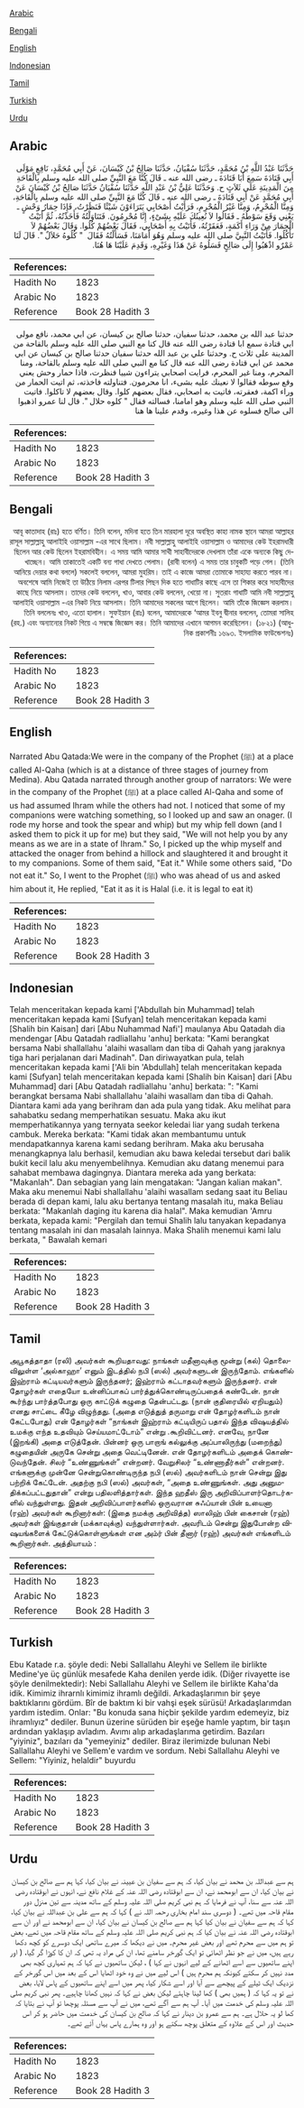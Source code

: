 [Arabic](#arabic)

[Bengali](#bengali)

[English](#english)

[Indonesian](#indonesian)

[Tamil](#tamil)

[Turkish](#turkish)

[Urdu](#urdu)

## Arabic


<div dir="rtl" lang="ar" style={{fontSize:'larger',backgroundColor:'#f8f9fa',padding:20}}>
حَدَّثَنَا عَبْدُ اللَّهِ بْنُ مُحَمَّدٍ، حَدَّثَنَا سُفْيَانُ، حَدَّثَنَا صَالِحُ بْنُ كَيْسَانَ، عَنْ أَبِي مُحَمَّدٍ، نَافِعٍ مَوْلَى أَبِي قَتَادَةَ سَمِعَ أَبَا قَتَادَةَ ـ رضى الله عنه ـ قَالَ كُنَّا مَعَ النَّبِيِّ صلى الله عليه وسلم بِالْقَاحَةِ مِنَ الْمَدِينَةِ عَلَى ثَلاَثٍ ح‏.‏ وَحَدَّثَنَا عَلِيُّ بْنُ عَبْدِ اللَّهِ حَدَّثَنَا سُفْيَانُ حَدَّثَنَا صَالِحُ بْنُ كَيْسَانَ عَنْ أَبِي مُحَمَّدٍ عَنْ أَبِي قَتَادَةَ ـ رضى الله عنه ـ قَالَ كُنَّا مَعَ النَّبِيِّ صلى الله عليه وسلم بِالْقَاحَةِ، وَمِنَّا الْمُحْرِمُ، وَمِنَّا غَيْرُ الْمُحْرِمِ، فَرَأَيْتُ أَصْحَابِي يَتَرَاءَوْنَ شَيْئًا فَنَظَرْتُ، فَإِذَا حِمَارُ وَحْشٍ ـ يَعْنِي وَقَعَ سَوْطُهُ ـ فَقَالُوا لاَ نُعِينُكَ عَلَيْهِ بِشَىْءٍ، إِنَّا مُحْرِمُونَ‏.‏ فَتَنَاوَلْتُهُ فَأَخَذْتُهُ، ثُمَّ أَتَيْتُ الْحِمَارَ مِنْ وَرَاءِ أَكَمَةٍ، فَعَقَرْتُهُ، فَأَتَيْتُ بِهِ أَصْحَابِي، فَقَالَ بَعْضُهُمْ كُلُوا‏.‏ وَقَالَ بَعْضُهُمْ لاَ تَأْكُلُوا‏.‏ فَأَتَيْتُ النَّبِيَّ صلى الله عليه وسلم وَهُوَ أَمَامَنَا، فَسَأَلْتُهُ فَقَالَ ‏ "‏ كُلُوهُ حَلاَلٌ ‏"‏‏.‏ قَالَ لَنَا عَمْرٌو اذْهَبُوا إِلَى صَالِحٍ فَسَلُوهُ عَنْ هَذَا وَغَيْرِهِ، وَقَدِمَ عَلَيْنَا هَا هُنَا‏.‏
</div>
<div style={{backgroundColor:'#f8f9fa',padding:20, marginBottom: 10}}><table> <thead> <tr> <th>References:</th> <th></th> </tr> </thead> <tbody><tr><td>Hadith No</td><td>1823</td></tr><tr><td>Arabic No</td><td>1823</td></tr><tr><td>Reference</td><td>Book 28 Hadith 3</td></tr></tbody></table></div>


<div dir="rtl" lang="ar" style={{fontSize:'larger',backgroundColor:'#f8f9fa',padding:20}}>
حدثنا عبد الله بن محمد، حدثنا سفيان، حدثنا صالح بن كيسان، عن ابي محمد، نافع مولى ابي قتادة سمع ابا قتادة رضى الله عنه قال كنا مع النبي صلى الله عليه وسلم بالقاحة من المدينة على ثلاث ح. وحدثنا علي بن عبد الله حدثنا سفيان حدثنا صالح بن كيسان عن ابي محمد عن ابي قتادة رضى الله عنه قال كنا مع النبي صلى الله عليه وسلم بالقاحة، ومنا المحرم، ومنا غير المحرم، فرايت اصحابي يتراءون شييا فنظرت، فاذا حمار وحش يعني وقع سوطه فقالوا لا نعينك عليه بشىء، انا محرمون. فتناولته فاخذته، ثم اتيت الحمار من وراء اكمة، فعقرته، فاتيت به اصحابي، فقال بعضهم كلوا. وقال بعضهم لا تاكلوا. فاتيت النبي صلى الله عليه وسلم وهو امامنا، فسالته فقال " كلوه حلال ". قال لنا عمرو اذهبوا الى صالح فسلوه عن هذا وغيره، وقدم علينا ها هنا
</div>
<div style={{backgroundColor:'#f8f9fa',padding:20, marginBottom: 10}}><table> <thead> <tr> <th>References:</th> <th></th> </tr> </thead> <tbody><tr><td>Hadith No</td><td>1823</td></tr><tr><td>Arabic No</td><td>1823</td></tr><tr><td>Reference</td><td>Book 28 Hadith 3</td></tr></tbody></table></div>

## Bengali


<div dir="rtl" lang="bn" style={{fontSize:'larger',backgroundColor:'#f8f9fa',padding:20}}>
আবূ কাতাদাহ (রাঃ) হতে বর্ণিত। তিনি বলেন, মদিনা হতে তিন মারহালা দূরে অবস্থিত কাহা নামক স্থানে আমরা আল্লাহর রাসূল সাল্লাল্লাহু আলাইহি ওয়াসাল্লাম -এর সাথে ছিলাম। নবী সাল্লাল্লাহু আলাইহি ওয়াসাল্লাম ও আমাদের কেউ ইহরামধারী ছিলেন আর কেউ ছিলেন ইহরামবিহীন। এ সময় আমি আমার সাথী সাহাবীদেরকে দেখলাম তাঁরা একে অন্যকে কিছু দেখাচ্ছেন। আমি তাকাতেই একটি বন্য গাধা দেখতে পেলাম। (রাবী বলেন) এ সময় তার চাবুকটি পড়ে গেল। (তিনি আনিয়ে দেয়ার কথা বললে) সকলেই বললেন, আমরা মুহরিম। তাই এ কাজে আমরা তোমাকে সাহায্য করতে পারব না। অবশেষে আমি নিজেই তা উঠিয়ে নিলাম এরপর টিলার পিছন দিক হতে গাধাটির কাছে এসে তা শিকার করে সাহাবীদের কাছে নিয়ে আসলাম। তাদের কেউ বললেন, খাও, আবার কেউ বললেন, খেয়ো না। সুতরাং গাধাটি আমি নবী সাল্লাল্লাহু আলাইহি ওয়াসাল্লাম -এর নিকট নিয়ে আসলাম। তিনি আমাদের সকলের আগে ছিলেন। আমি তাঁকে জিজ্ঞেস করলাম। তিনি বললেনঃ খাও, এতো হালাল। সুফইয়ান (রাঃ) বলেন, আমাদেরকে ‘আমর ইবনু দ্বীনার বললেন, তোমরা সালিহ (রহ.) এবং অন্যান্যের নিকট গিয়ে এ সম্বন্ধে জিজ্ঞেস কর। তিনি আমাদের এখানে আগমন করেছিলেন। (১৮২১) (আধুনিক প্রকাশনীঃ ১৬৯৩. ইসলামিক ফাউন্ডেশনঃ)
</div>
<div style={{backgroundColor:'#f8f9fa',padding:20, marginBottom: 10}}><table> <thead> <tr> <th>References:</th> <th></th> </tr> </thead> <tbody><tr><td>Hadith No</td><td>1823</td></tr><tr><td>Arabic No</td><td>1823</td></tr><tr><td>Reference</td><td>Book 28 Hadith 3</td></tr></tbody></table></div>

## English


<div dir="ltr" lang="en" style={{fontSize:'larger',backgroundColor:'#f8f9fa',padding:20}}>
Narrated Abu Qatada:We were in the company of the Prophet (ﷺ) at a place called Al-Qaha (which is at a distance of three stages of journey from Medina). Abu Qatada narrated through another group of narrators: We were in the company of the Prophet (ﷺ) at a place called Al-Qaha and some of us had assumed Ihram while the others had not. I noticed that some of my companions were watching something, so I looked up and saw an onager. (I rode my horse and took the spear and whip) but my whip fell down (and I asked them to pick it up for me) but they said, "We will not help you by any means as we are in a state of Ihram." So, I picked up the whip myself and attacked the onager from behind a hillock and slaughtered it and brought it to my companions. Some of them said, "Eat it." While some others said, "Do not eat it." So, I went to the Prophet (ﷺ) who was ahead of us and asked him about it, He replied, "Eat it as it is Halal (i.e. it is legal to eat it)
</div>
<div style={{backgroundColor:'#f8f9fa',padding:20, marginBottom: 10}}><table> <thead> <tr> <th>References:</th> <th></th> </tr> </thead> <tbody><tr><td>Hadith No</td><td>1823</td></tr><tr><td>Arabic No</td><td>1823</td></tr><tr><td>Reference</td><td>Book 28 Hadith 3</td></tr></tbody></table></div>

## Indonesian


<div dir="ltr" lang="id" style={{fontSize:'larger',backgroundColor:'#f8f9fa',padding:20}}>
Telah menceritakan kepada kami ['Abdullah bin Muhammad] telah menceritakan kepada kami [Sufyan] telah menceritakan kepada kami [Shalih bin Kaisan] dari [Abu Nuhammad Nafi'] maulanya Abu Qatadah dia mendengar [Abu Qatadah radliallahu 'anhu] berkata: "Kami berangkat bersama Nabi shallallahu 'alaihi wasallam dan tiba di Qahah yang jaraknya tiga hari perjalanan dari Madinah". Dan diriwayatkan pula, telah menceritakan kepada kami ['Ali bin 'Abdullah] telah menceritakan kepada kami [Sufyan] telah menceritakan kepada kami [Shalih bin Kaisan] dari [Abu Muhammad] dari [Abu Qatadah radliallahu 'anhu] berkata: ": "Kami berangkat bersama Nabi shallallahu 'alaihi wasallam dan tiba di Qahah. Diantara kami ada yang berihram dan ada pula yang tidak. Aku melihat para sahabatku sedang memperhatikan sesuatu. Maka aku ikut memperhatikannya yang ternyata seekor keledai liar yang sudah terkena cambuk. Mereka berkata: "Kami tidak akan membantumu untuk mendapatkannya karena kami sedang berihram. Maka aku berusaha menangkapnya lalu berhasil, kemudian aku bawa keledai tersebut dari balik bukit kecil lalu aku menyembelihnya. Kemudian aku datang menemui para sahabat membawa dagingnya. Diantara mereka ada yang berkata: "Makanlah". Dan sebagian yang lain mengatakan: "Jangan kalian makan". Maka aku menemui Nabi shallallahu 'alaihi wasallam sedang saat itu Beliau berada di depan kami, lalu aku bertanya tentang masalah itu, maka Beliau berkata: "Makanlah daging itu karena dia halal". Maka kemudian 'Amru berkata, kepada kami: "Pergilah dan temui Shalih lalu tanyakan kepadanya tentang masalah ini dan masalah lainnya. Maka Shalih menemui kami lalu berkata, " Bawalah kemari
</div>
<div style={{backgroundColor:'#f8f9fa',padding:20, marginBottom: 10}}><table> <thead> <tr> <th>References:</th> <th></th> </tr> </thead> <tbody><tr><td>Hadith No</td><td>1823</td></tr><tr><td>Arabic No</td><td>1823</td></tr><tr><td>Reference</td><td>Book 28 Hadith 3</td></tr></tbody></table></div>

## Tamil


<div dir="ltr" lang="ta" style={{fontSize:'larger',backgroundColor:'#f8f9fa',padding:20}}>
அபூகத்தாதா (ரலி) அவர்கள் கூறியதாவது: நாங்கள் மதீனாவுக்கு மூன்று (கல்) தொலைவிலுள்ள ‘அல்காஹா’ எனும் இடத்தில் நபி (ஸல்) அவர்களுடன் இருந்தோம். எங்களில் இஹ்ராம் கட்டியவர்களும் இருந்தனர்; இஹ்ராம் கட்டாதவர்களும் இருந்தனர். என் தோழர்கள் எதையோ உன்னிப்பாகப் பார்த்துக்கொண்டிருப்பதைக் கண்டேன். நான் கூர்ந்து பார்த்தபோது ஒரு காட்டுக் கழுதை தென்பட்டது. (நான் குதிரையில் ஏறியதும்) எனது சாட்டை கீழே விழுந்தது. (அதை எடுத்துத் தருமாறு என் தோழர்களிடம் நான் கேட்டபோது) என் தோழர்கள் “நாங்கள் இஹ்ராம் கட்டியிருப் பதால் இந்த விஷயத்தில் உமக்கு எந்த உதவியும் செய்யமாட்டோம்” என்று .கூறிவிட்டனர். எனவே, நானே (இறங்கி) அதை எடுத்தேன். பின்னர் ஒரு பாறாங் கல்லுக்கு அப்பாலிருந்து (மறைந்து) கழுதையின் அருகே சென்று அதை வெட்டினேன். என் தோழர்களிடம் அதைக் கொண்டுவந்தேன். சிலர் “உண்ணுங்கள்” என்றனர். வேறுசிலர் “உண்ணாதீர்கள்” என்றனர். எங்களுக்கு முன்னே சென்றுகொண்டிருந்த நபி (ஸல்) அவர்களிடம் நான் சென்று இது பற்றிக் கேட்டேன். அதற்கு நபி (ஸல்) அவர்கள், “அதை உண்ணுங்கள். அது அனுமதிக்கப்பட்டதுதான்” என்று பதிலளித்தார்கள். இந்த ஹதீஸ் இரு அறிவிப்பாளர்தொடர்களில் வந்துள்ளது. இதன் அறிவிப்பாளர்களில் ஒருவரான சுஃப்யான் பின் உயைனா (ரஹ்) அவர்கள் கூறினார்கள்: (இதை நமக்கு அறிவித்த) ஸாலிஹ் பின் கைசான் (ரஹ்) அவர்கள் இங்குதான் (மக்காவுக்கு) வந்துள்ளார்கள். அவரிடம் சென்று இதுபோன்ற விஷயங்களைக் கேட்டுக்கொள்ளுங்கள் என அம்ர் பின் தீனார் (ரஹ்) அவர்கள் எங்களிடம் கூறினார்கள். அத்தியாயம் :
</div>
<div style={{backgroundColor:'#f8f9fa',padding:20, marginBottom: 10}}><table> <thead> <tr> <th>References:</th> <th></th> </tr> </thead> <tbody><tr><td>Hadith No</td><td>1823</td></tr><tr><td>Arabic No</td><td>1823</td></tr><tr><td>Reference</td><td>Book 28 Hadith 3</td></tr></tbody></table></div>

## Turkish


<div dir="ltr" lang="tr" style={{fontSize:'larger',backgroundColor:'#f8f9fa',padding:20}}>
Ebu Katade r.a. şöyle dedi: Nebi Sallallahu Aleyhi ve Sellem ile birlikte Medine'ye üç günlük mesafede Kaha denilen yerde idik. (Diğer rivayette ise şöyle denilmektedir): Nebi Sallallahu Aleyhi ve Sellem ile birlikte Kaha'da idik. Kimimiz ihrarnlı kimimiz ihramlı değildi. Arkadaşlarımın bir şeye baktıklarını gördüm. Bîr de baktım ki bir vahşi eşek sürüsü! Arkadaşlarımdan yardım istedim. Onlar: "Bu konuda sana hiçbir şekilde yardım edemeyiz, biz ihramlıyız" dediler. Bunun üzerine sürüden bir eşeğe hamle yaptım, bir taşın ardından yaklaşıp avladım. Avımı alıp arkadaşlarıma getirdim. Bazıları "yiyiniz", bazıları da "yemeyiniz" dediler. Biraz ilerimizde bulunan Nebi Sallallahu Aleyhi ve Sellem'e vardım ve sordum. Nebi Sallallahu Aleyhi ve Sellem: "Yiyiniz, helaldir" buyurdu
</div>
<div style={{backgroundColor:'#f8f9fa',padding:20, marginBottom: 10}}><table> <thead> <tr> <th>References:</th> <th></th> </tr> </thead> <tbody><tr><td>Hadith No</td><td>1823</td></tr><tr><td>Arabic No</td><td>1823</td></tr><tr><td>Reference</td><td>Book 28 Hadith 3</td></tr></tbody></table></div>

## Urdu


<div dir="rtl" lang="ur" style={{fontSize:'larger',backgroundColor:'#f8f9fa',padding:20}}>
ہم سے عبداللہ بن محمد نے بیان کیا، کہ ہم سے سفیان بن عیینہ نے بیان کیا، کہا ہم سے صالح بن کیسان نے بیان کیا، ان سے ابومحمد نے، ان سے ابوقتادہ رضی اللہ عنہ کے غلام نافع نے، انہوں نے ابوقتادہ رضی اللہ عنہ سے سنا، آپ نے فرمایا کہ ہم نبی کریم صلی اللہ علیہ وسلم کے ساتھ مدینہ سے تین منزل دور مقام قاحہ میں تھے۔ ( دوسری سند امام بخاری رحمہ اللہ نے ) کہا کہ ہم سے علی بن عبداللہ نے بیان کیا، کہا کہ ہم سے سفیان نے بیان کیا کہا ہم سے صالح بن کیسان نے بیان کیا، ان سے ابومحمد نے اور ان سے ابوقتادہ رضی اللہ عنہ نے بیان کیا کہ ہم نبی کریم صلی اللہ علیہ وسلم کے ساتھ مقام قاحہ میں تھے، بعض تو ہم میں سے محرم تھے اور بعض غیر محرم۔ میں نے دیکھا کہ میرے ساتھی ایک دوسرے کو کچھ دکھا رہے ہیں، میں نے جو نظر اٹھائی تو ایک گورخر سامنے تھا، ان کی مراد یہ تھی کہ ان کا کوڑا گر گیا، ( اور اپنے ساتھیوں سے اسے اٹھانے کے لیے انہوں نے کہا ) ، لیکن ساتھیوں نے کہا کہ ہم تمہاری کچھ بھی مدد نہیں کر سکتے کیونکہ ہم محرم ہیں ) اس لیے میں نے وہ خود اٹھایا اس کے بعد میں اس گورخر کے نزدیک ایک ٹیلے کے پیچھے سے آیا اور اسے شکار کیا، پھر میں اسے اپنے ساتھیوں کے پاس لایا، بعض نے تو یہ کہا کہ ( ہمیں بھی ) کھا لینا چاہئے لیکن بعض نے کہا کہ نہیں کھانا چاہیے۔ پھر نبی کریم صلی اللہ علیہ وسلم کی خدمت میں آیا۔ آپ ہم سے آگے تھے، میں نے آپ سے مسئلہ پوچھا تو آپ نے بتایا کہ کھا لو یہ حلال ہے۔ ہم سے عمرو بن دینار نے کہا کہ صالح بن کیسان کی خدمت میں حاضر ہو کر اس حدیث اور اس کے علاوہ کے متعلق پوچھ سکتے ہو اور وہ ہمارے پاس یہاں آئے تھے۔
</div>
<div style={{backgroundColor:'#f8f9fa',padding:20, marginBottom: 10}}><table> <thead> <tr> <th>References:</th> <th></th> </tr> </thead> <tbody><tr><td>Hadith No</td><td>1823</td></tr><tr><td>Arabic No</td><td>1823</td></tr><tr><td>Reference</td><td>Book 28 Hadith 3</td></tr></tbody></table></div>